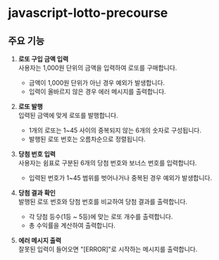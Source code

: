 # javascript-lotto-precourse

## 주요 기능
1. **로또 구입 금액 입력**  
   사용자는 1,000원 단위의 금액을 입력하여 로또를 구매합니다.
   - 금액이 1,000원 단위가 아닌 경우 예외가 발생합니다.
   - 입력이 올바르지 않은 경우 에러 메시지를 출력합니다.

2. **로또 발행**  
   입력된 금액에 맞게 로또를 발행합니다.
   - 1개의 로또는 1~45 사이의 중복되지 않는 6개의 숫자로 구성됩니다.
   - 발행된 로또 번호는 오름차순으로 정렬됩니다.

3. **당첨 번호 입력**  
   사용자는 쉼표로 구분된 6개의 당첨 번호와 보너스 번호를 입력합니다.
   - 입력된 번호가 1~45 범위를 벗어나거나 중복된 경우 예외가 발생합니다.

4. **당첨 결과 확인**  
   발행된 로또 번호와 당첨 번호를 비교하여 당첨 결과를 출력합니다.
   - 각 당첨 등수(1등 ~ 5등)에 맞는 로또 개수를 출력합니다.
   - 총 수익률을 계산하여 출력합니다.

5. **에러 메시지 출력**  
   잘못된 입력이 들어오면 "[ERROR]"로 시작하는 메시지를 출력합니다.